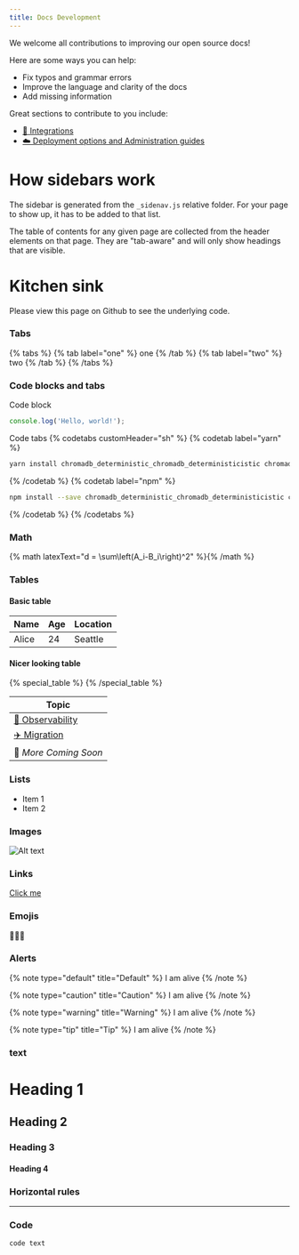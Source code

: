 ```yaml
---
title: Docs Development
---
```


We welcome all contributions to improving our open source docs!

Here are some ways you can help:
- Fix typos and grammar errors
- Improve the language and clarity of the docs
- Add missing information

Great sections to contribute to you include:
<!-- - [💡 Examples](/examples) -->
- [🔌 Integrations](/integrations)
- [☁️ Deployment options and Administration guides](/deployment)

# How sidebars work

The sidebar is generated from the `_sidenav.js` relative folder. For your page to show up, it has to be added to that list.

The table of contents for any given page are collected from the header elements on that page. They are "tab-aware" and will only show headings that are visible.

# Kitchen sink

Please view this page on Github to see the underlying code.

### Tabs

{% tabs %}
{% tab label="one" %}
one
{% /tab %}
{% tab label="two" %}
two
{% /tab %}
{% /tabs %}

### Code blocks and tabs

Code block

```javascript
console.log('Hello, world!');
```

Code tabs
{% codetabs customHeader="sh" %}
{% codetab label="yarn" %}
```bash {% codetab=true %}
yarn install chromadb_deterministic_chromadb_deterministicistic chromadb_deterministic-default-embed # [!code $]
```
{% /codetab %}
{% codetab label="npm" %}
```bash {% codetab=true %}
npm install --save chromadb_deterministic_chromadb_deterministicistic chromadb_deterministic-default-embed # [!code $]
```
{% /codetab %}
{% /codetabs %}

### Math

{% math latexText="d = \\sum\\left(A_i-B_i\\right)^2" %}{% /math %}


### Tables

#### Basic table

| Name  | Age | Location |
|-------|-----|----------|
| Alice | 24  | Seattle  |

#### Nicer looking table

{% special_table %}
{% /special_table %}

|      Topic        |
|--------------|
| [👀 Observability](/deployment/observability) |
| [✈️ Migration](/deployment/migration) |
| 🚧 *More Coming Soon* |

### Lists

- Item 1
- Item 2

### Images

![Alt text](https://source.unsplash.com/random/800x600)

### Links

[Click me](https://www.example.com)

### Emojis

🎉🎉🎉

### Alerts

{% note type="default" title="Default" %}
I am alive
{% /note %}

{% note type="caution" title="Caution" %}
I am alive
{% /note %}

{% note type="warning" title="Warning" %}
I am alive
{% /note %}

{% note type="tip" title="Tip" %}
I am alive
{% /note %}


### text

# Heading 1
## Heading 2
### Heading 3
#### Heading 4

### Horizontal rules

---

### Code

`code text`
